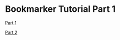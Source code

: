 # Bookmarker Tutorial Part 1

[Part 1](http://book.cakephp.org/3.0/en/tutorials-and-examples/bookmarks/intro.html)

[Part 2](http://book.cakephp.org/3.0/en/tutorials-and-examples/bookmarks/part-two.html)
